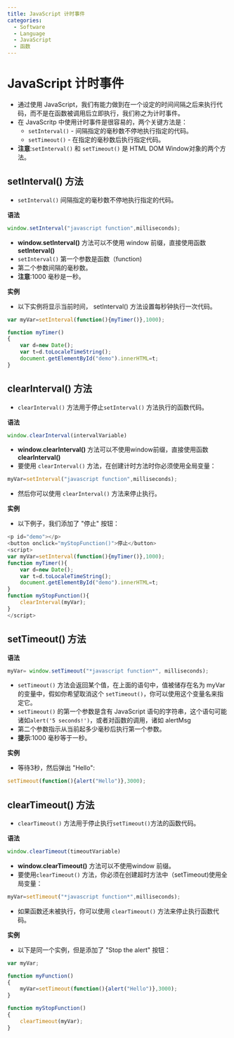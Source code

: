 ```yaml
---
title: JavaScript 计时事件
categories:
  - Software
  - Language
  - JavaScript
  - 函数
---
```

# JavaScript 计时事件

- 通过使用 JavaScript，我们有能力做到在一个设定的时间间隔之后来执行代码，而不是在函数被调用后立即执行，我们称之为计时事件。
- 在 JavaScritp 中使用计时事件是很容易的，两个关键方法是：
    - `setInterval()` - 间隔指定的毫秒数不停地执行指定的代码。
    - `setTimeout()` - 在指定的毫秒数后执行指定代码。
- **注意**:`setInterval()` 和 `setTimeout()` 是 HTML DOM Window对象的两个方法。

## setInterval() 方法

- `setInterval()` 间隔指定的毫秒数不停地执行指定的代码。

**语法**

```js
window.setInterval("javascript function",milliseconds);
```

- **window.setInterval()** 方法可以不使用 window 前缀，直接使用函数 **setInterval()**
- `setInterval()` 第一个参数是函数（function)
- 第二个参数间隔的毫秒数。
- **注意**:1000 毫秒是一秒。

**实例**

- 以下实例将显示当前时间， setInterval() 方法设置每秒钟执行一次代码。

```js
var myVar=setInterval(function(){myTimer()},1000);

function myTimer()
{
    var d=new Date();
    var t=d.toLocaleTimeString();
    document.getElementById("demo").innerHTML=t;
}
```

## clearInterval() 方法

- `clearInterval()` 方法用于停止`setInterval()` 方法执行的函数代码。

**语法**

```js
window.clearInterval(intervalVariable)
```

- **window.clearInterval()** 方法可以不使用window前缀，直接使用函数**clearInterval()**
- 要使用 `clearInterval()` 方法，在创建计时方法时你必须使用全局变量：

```js
myVar=setInterval("javascript function",milliseconds);
```

- 然后你可以使用 `clearInterval()` 方法来停止执行。

**实例**

- 以下例子，我们添加了 "停止" 按钮：

```js
<p id="demo"></p>
<button onclick="myStopFunction()">停止</button>
<script>
var myVar=setInterval(function(){myTimer()},1000);
function myTimer(){
    var d=new Date();
    var t=d.toLocaleTimeString();
    document.getElementById("demo").innerHTML=t;
}
function myStopFunction(){
    clearInterval(myVar);
}
</script>
```

## setTimeout() 方法

**语法**

```js
myVar= window.setTimeout("*javascript function*", milliseconds);
```

- `setTimeout()` 方法会返回某个值，在上面的语句中，值被储存在名为 myVar 的变量中，假如你希望取消这个 `setTimeout()`，你可以使用这个变量名来指定它。
- `setTimeout()` 的第一个参数是含有 JavaScript 语句的字符串，这个语句可能诸如`alert('5 seconds!')`，或者对函数的调用，诸如 alertMsg
- 第二个参数指示从当前起多少毫秒后执行第一个参数。
- **提示**:1000 毫秒等于一秒。

**实例**

- 等待3秒，然后弹出 "Hello":

```js
setTimeout(function(){alert("Hello")},3000);
```

## clearTimeout() 方法

- `clearTimeout()` 方法用于停止执行`setTimeout()`方法的函数代码。

**语法**

```js
window.clearTimeout(timeoutVariable)
```

- **window.clearTimeout()** 方法可以不使用window 前缀。
- 要使用`clearTimeout()` 方法，你必须在创建超时方法中（setTimeout)使用全局变量：

```js
myVar=setTimeout("*javascript function*",milliseconds);
```

- 如果函数还未被执行，你可以使用 `clearTimeout()` 方法来停止执行函数代码。

**实例**

- 以下是同一个实例，但是添加了 "Stop the alert" 按钮：

```js
var myVar;

function myFunction()
{
    myVar=setTimeout(function(){alert("Hello")},3000);
}

function myStopFunction()
{
    clearTimeout(myVar);
}
```